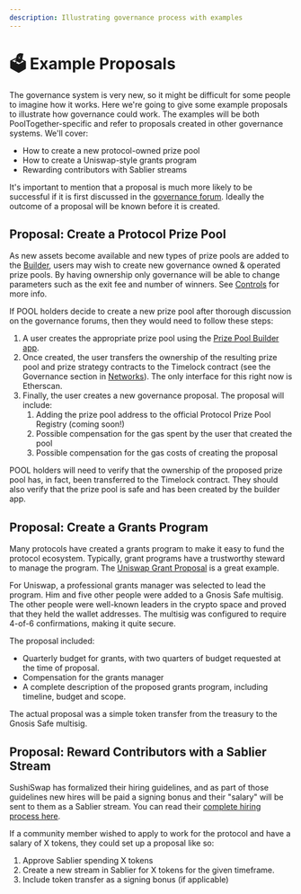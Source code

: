 ```yaml
---
description: Illustrating governance process with examples
---
```


# 🗳️ Example Proposals

The governance system is very new, so it might be difficult for some people to imagine how it works.  Here we're going to give some example proposals to illustrate how governance could work.  The examples will be both PoolTogether-specific and refer to proposals created in other governance systems.  We'll cover:

* How to create a new protocol-owned prize pool
* How to create a Uniswap-style grants program
* Rewarding contributors with Sablier streams

It's important to mention that a proposal is much more likely to be successful if it is first discussed in the [governance forum](https://gov.pooltogether.com).  Ideally the outcome of a proposal will be known before it is created.

## Proposal: Create a Protocol Prize Pool

As new assets become available and new types of prize pools are added to the [Builder](broken-reference), users may wish to create new governance owned & operated prize pools.  By having ownership only governance will be able to change parameters such as the exit fee and number of winners.  See [Controls](controls.md) for more info.

If POOL holders decide to create a new prize pool after thorough discussion on the governance forums, then they would need to follow these steps:

1. A user creates the appropriate prize pool using the [Prize Pool Builder app](https://builder.pooltogether.com).
2. Once created, the user transfers the ownership of the resulting prize pool and prize strategy contracts to the Timelock contract (see the Governance section in [Networks](../resources/networks/)).  The only interface for this right now is Etherscan.
3. Finally, the user creates a new governance proposal.  The proposal will include:
   1. Adding the prize pool address to the official Protocol Prize Pool Registry (coming soon!)
   2. Possible compensation for the gas spent by the user that created the pool
   3. Possible compensation for the gas costs of creating the proposal

POOL holders will need to verify that the ownership of the proposed prize pool has, in fact, been transferred to the Timelock contract.  They should also verify that the prize pool is safe and has been created by the builder app.

## Proposal: Create a Grants Program

Many protocols have created a grants program to make it easy to fund the protocol ecosystem.  Typically, grant programs have a trustworthy steward to manage the program.  The [Uniswap Grant Proposal](https://app.uniswap.org/#/vote/3) is a great example.

For Uniswap, a professional grants manager was selected to lead the program.  Him and five other people were added to a Gnosis Safe multisig.  The other people were well-known leaders in the crypto space and proved that they held the wallet addresses.  The multisig was configured to require 4-of-6 confirmations, making it quite secure.

The proposal included:

* Quarterly budget for grants, with two quarters of budget requested at the time of proposal.
* Compensation for the grants manager
* A complete description of the proposed grants program, including timeline, budget and scope.

The actual proposal was a simple token transfer from the treasury to the Gnosis Safe multisig.

## Proposal: Reward Contributors with a Sablier Stream

SushiSwap has formalized their hiring guidelines, and as part of those guidelines new hires will be paid a signing bonus and their "salary" will be sent to them as a Sablier stream.  You can read their [complete hiring process here](https://forum.sushiswapclassic.org/t/sushi-hiring-guidelines-v2/1866).

If a community member wished to apply to work for the protocol and have a salary of X tokens, they could set up a proposal like so:

1. Approve Sablier spending X tokens
2. Create a new stream in Sablier for X tokens for the given timeframe.
3. Include token transfer as a signing bonus (if applicable)

